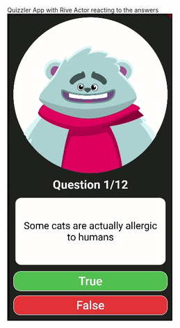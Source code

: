 Quizzler App with Rive Actor reacting to the answers
![](https://github.com/evan-mcgeek/quizzler/blob/main/quizzler.gif)